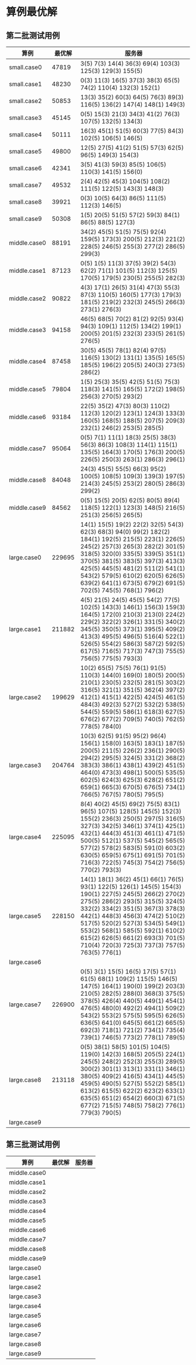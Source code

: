 # 算例最优解

## 第二批测试用例

| 算例 | 最优解 | 服务器 |
| ---- | ------ | ------ |
| small.case0 | 47819 | 3(5) 7(3) 14(4) 36(3) 69(4) 103(3) 125(3) 129(3) 155(5) |
| small.case1 | 48230 | 0(3) 11(3) 16(5) 37(3) 38(3) 65(5) 74(2) 110(4) 132(3) 152(1) |
| small.case2 | 50853 | 13(3) 35(2) 60(3) 64(5) 76(3) 89(3) 116(5) 136(2) 147(4) 148(1) 149(3) |
| small.case3 | 45145 | 0(5) 15(3) 21(3) 34(3) 41(2) 76(3) 107(5) 132(5) 134(3) |
| small.case4 | 50111 | 16(3) 45(1) 51(5) 60(3) 77(5) 84(3) 102(5) 106(5) 146(5) |
| small.case5 | 49800 | 12(5) 27(5) 41(2) 51(5) 57(3) 62(5) 96(5) 149(3) 154(3) |
| small.case6 | 42341 | 3(5) 41(3) 59(3) 85(5) 106(5) 110(3) 141(5) 156(0) |
| small.case7 | 49532 | 2(4) 42(5) 45(3) 104(5) 108(2) 111(5) 122(5) 143(3) 148(3) |
| small.case8 | 39921 | 0(3) 10(5) 64(3) 86(5) 111(5) 112(3) 146(5) |
| small.case9 | 50308 | 1(5) 20(5) 51(5) 57(2) 59(3) 84(1) 86(5) 88(5) 127(3) |
| middle.case0 | 88191 | 34(2) 45(5) 51(5) 75(5) 92(4) 159(5) 173(3) 200(5) 212(3) 221(2) 228(5) 246(5) 255(3) 277(2) 286(5) 299(3) |
| middle.case1 | 87123 | 0(5) 1(5) 11(3) 37(5) 39(2) 54(3) 62(2) 71(1) 101(5) 112(3) 125(5) 170(5) 179(5) 230(5) 255(5) 282(3) |
| middle.case2 | 90822 | 4(3) 17(1) 26(5) 31(4) 47(3) 55(3) 87(3) 110(5) 160(5) 177(3) 179(3) 181(5) 219(2) 232(3) 245(5) 266(3) 273(1) 276(3) |
| middle.case3 | 94158 | 46(5) 68(5) 70(2) 81(2) 92(5) 93(4) 94(3) 109(1) 112(5) 134(2) 199(1) 200(5) 201(5) 232(3) 233(5) 261(5) 276(5) |
| middle.case4 | 87458 | 30(5) 45(5) 78(1) 82(4) 97(5) 116(5) 130(2) 131(1) 135(5) 165(5) 185(5) 196(2) 205(5) 240(3) 273(5) 286(2) |
| middle.case5 | 79804 | 1(5) 25(3) 35(5) 42(5) 51(5) 75(3) 118(3) 141(5) 165(5) 172(2) 198(5) 256(3) 270(5) 293(2) |
| middle.case6 | 93184 | 22(5) 35(2) 47(3) 80(3) 110(2) 112(3) 120(2) 123(1) 124(3) 133(3) 160(5) 168(5) 188(5) 207(5) 209(3) 232(1) 246(2) 253(5) 285(5) |
| middle.case7 | 95064 | 0(5) 7(1) 11(1) 18(3) 25(5) 38(3) 56(3) 86(3) 108(3) 114(1) 115(1) 135(5) 164(3) 170(5) 176(3) 200(5) 226(5) 250(3) 263(1) 286(3) 296(1) |
| middle.case8 | 84048 | 24(3) 45(5) 55(5) 66(3) 95(2) 100(5) 108(5) 109(3) 139(3) 197(5) 214(3) 245(5) 253(2) 280(5) 286(3) 299(2) |
| middle.case9 | 84562 | 0(5) 15(5) 20(5) 62(5) 80(5) 89(4) 118(5) 122(1) 123(3) 148(5) 216(5) 251(3) 256(5) 265(5) |
| large.case0 | 229695 | 14(1) 15(5) 19(2) 22(2) 32(5) 54(3) 62(3) 68(3) 94(0) 99(2) 182(2) 184(1) 192(5) 215(5) 223(1) 226(5) 245(2) 257(3) 265(3) 282(2) 301(5) 318(5) 320(0) 335(5) 339(5) 351(1) 370(5) 381(5) 383(5) 397(3) 413(3) 425(5) 445(5) 481(2) 511(2) 541(1) 543(2) 579(5) 610(2) 620(5) 626(5) 639(2) 641(1) 673(5) 679(2) 691(5) 702(5) 745(5) 768(1) 796(2)
| large.case1 | 211882 | 4(5) 21(5) 24(5) 45(5) 54(2) 77(5) 102(5) 143(3) 146(1) 156(3) 159(3) 164(5) 172(0) 210(3) 213(0) 224(2) 229(2) 322(2) 326(1) 331(5) 340(2) 345(5) 350(5) 373(1) 395(5) 409(2) 413(3) 495(5) 496(5) 516(4) 522(1) 526(5) 554(2) 586(3) 587(2) 592(5) 617(5) 716(5) 717(3) 747(3) 755(5) 756(5) 775(5) 793(3) |
| large.case2 | 199629 | 10(2) 65(5) 75(5) 76(1) 91(5) 110(3) 144(0) 169(0) 180(5) 200(5) 210(1) 230(5) 232(5) 281(5) 303(2) 316(5) 321(1) 351(5) 362(4) 397(2) 412(1) 415(1) 422(5) 424(5) 461(5) 484(3) 492(3) 527(2) 532(2) 538(5) 544(5) 559(5) 586(1) 618(3) 627(5) 676(2) 677(2) 709(5) 740(5) 762(5) 778(5) 784(0) |
| large.case3 | 204764 | 10(3) 62(5) 91(5) 95(2) 96(4) 156(1) 158(0) 163(5) 183(1) 187(5) 200(5) 211(5) 226(2) 236(1) 290(5) 294(2) 295(5) 324(5) 331(2) 368(2) 383(3) 386(1) 438(1) 439(2) 451(5) 464(0) 473(3) 498(1) 500(5) 535(5) 602(5) 624(3) 625(3) 628(2) 651(2) 659(1) 665(3) 670(5) 676(5) 734(1) 766(5) 767(5) 780(5) 795(5) |
| large.case4 | 225095 | 8(4) 40(2) 45(5) 69(2) 75(5) 83(1) 96(5) 107(5) 128(5) 145(5) 152(3) 155(2) 236(3) 250(5) 297(5) 316(5) 327(3) 342(5) 346(1) 374(1) 425(1) 432(1) 444(3) 451(3) 461(1) 471(5) 500(5) 512(1) 537(5) 545(2) 565(5) 577(2) 578(2) 583(5) 591(0) 603(2) 630(5) 659(5) 675(1) 691(5) 701(5) 716(3) 722(5) 745(3) 754(2) 756(5) 770(2) 793(3) |
| large.case5 | 228150 | 14(1) 18(1) 36(2) 45(1) 66(1) 76(5) 93(1) 122(5) 126(1) 145(5) 154(3) 190(1) 227(5) 245(5) 266(2) 270(2) 275(5) 286(2) 293(5) 315(5) 324(5) 332(2) 334(2) 351(5) 367(3) 378(3) 442(1) 448(3) 456(3) 474(2) 510(2) 517(5) 520(2) 527(3) 534(5) 549(1) 553(2) 568(1) 585(5) 592(1) 610(2) 615(2) 626(5) 661(2) 693(3) 701(5) 710(4) 720(3) 725(3) 737(3) 757(5) 763(5) 776(1) |
| large.case6 | | |
| large.case7 | 226900 | 0(5) 3(1) 15(5) 16(5) 17(5) 57(1) 61(5) 68(1) 109(2) 115(5) 146(5) 147(5) 164(1) 190(0) 199(2) 203(3) 210(5) 282(5) 288(0) 368(3) 375(5) 378(5) 426(4) 440(5) 449(1) 454(1) 476(5) 480(0) 492(2) 494(1) 509(2) 543(2) 553(2) 575(5) 595(5) 626(5) 636(5) 641(0) 645(5) 661(2) 665(5) 692(3) 718(1) 721(2) 734(1) 735(4) 739(1) 746(5) 773(2) 778(1) 789(5) |
| large.case8 | 213118 | 0(5) 38(1) 58(5) 101(5) 104(5) 119(0) 142(3) 168(5) 205(5) 224(1) 245(5) 248(2) 252(3) 255(3) 289(5) 300(2) 301(1) 313(1) 331(1) 346(1) 380(5) 409(2) 416(5) 434(1) 445(5) 459(5) 490(5) 527(5) 552(2) 585(1) 613(2) 615(5) 622(2) 623(2) 633(1) 635(5) 651(2) 654(2) 660(3) 671(5) 677(2) 715(5) 748(5) 758(2) 776(1) 779(3) 790(5) |
| large.case9 | | |

## 第三批测试用例

| 算例 | 最优解 | 服务器 |
| ---- | ------ | ------ |
| middle.case0 | | |
| middle.case1 | | |
| middle.case2 | | |
| middle.case3 | | |
| middle.case4 | | |
| middle.case5 | | |
| middle.case6 | | |
| middle.case7 | | |
| middle.case8 | | |
| middle.case9 | | |
| large.case0 | | |
| large.case1 | | |
| large.case2 | | |
| large.case3 | | |
| large.case4 | | |
| large.case5 | | |
| large.case6 | | |
| large.case7 | | |
| large.case8 | | |
| large.case9 | | |


